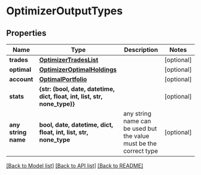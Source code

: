 # OptimizerOutputTypes


## Properties
Name | Type | Description | Notes
------------ | ------------- | ------------- | -------------
**trades** | [**OptimizerTradesList**](OptimizerTradesList.md) |  | [optional] 
**optimal** | [**OptimizerOptimalHoldings**](OptimizerOptimalHoldings.md) |  | [optional] 
**account** | [**OptimalPortfolio**](OptimalPortfolio.md) |  | [optional] 
**stats** | **{str: (bool, date, datetime, dict, float, int, list, str, none_type)}** |  | [optional] 
**any string name** | **bool, date, datetime, dict, float, int, list, str, none_type** | any string name can be used but the value must be the correct type | [optional]

[[Back to Model list]](../README.md#documentation-for-models) [[Back to API list]](../README.md#documentation-for-api-endpoints) [[Back to README]](../README.md)


